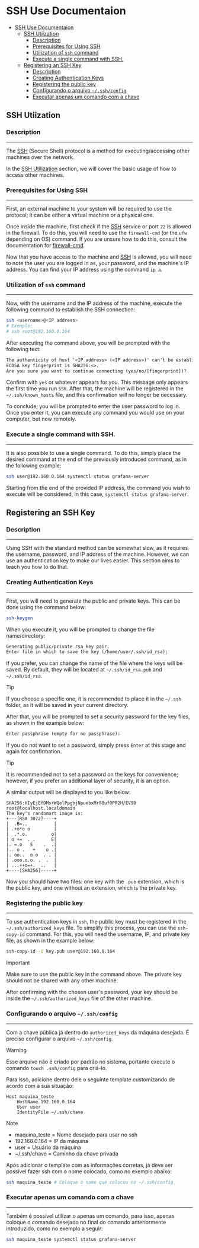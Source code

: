 # SSH Use Documentaion

- [SSH Use Documentaion](#ssh-use-documentaion)
  - [SSH Utiization](#ssh-utiization)
    - [Description](#description)
    - [Prerequisites for Using SSH](#prerequisites-for-using-ssh)
    - [Utilization of `ssh` command](#utilization-of-ssh-command)
    - [Execute a single command with SSH.](#execute-a-single-command-with-ssh)
  - [Registering an SSH Key](#registering-an-ssh-key)
    - [Description](#description-1)
    - [Creating Authentication Keys](#creating-authentication-keys)
    - [Registering the public key](#registering-the-public-key)
    - [Configurando o arquivo `~/.ssh/config`](#configurando-o-arquivo-sshconfig)
    - [Executar apenas um comando com a chave](#executar-apenas-um-comando-com-a-chave)

## SSH Utiization

### Description
***
The [SSH][ssh] (Secure Shell) protocol is a method for executing/accessing other machines over the network.

In the [SSH Utilization](#ssh-utiization) section, we will cover the basic usage of how to access other machines.

### Prerequisites for Using SSH
***
First, an external machine to your system will be required to use the protocol; it can be either a virtual machine or a physical one.

Once inside the machine, first check if the [SSH][ssh] service or port `22` is allowed in the firewall. To do this, you will need to use the `firewall-cmd` (or the `ufw` depending on OS) command. If you are unsure how to do this, consult the documentation for [firewall-cmd](firewall-cmd.md).

Now that you have access to the machine and [SSH][ssh] is allowed, you will need to note the user you are logged in as, your password, and the machine's IP address. You can find your IP address using the command `ip a`.

### Utilization of `ssh` command
***
Now, with the username and the IP address of the machine, execute the following command to establish the SSH connection:

```bash
ssh <username>@<IP address>
# Exemplo:
# ssh root@192.160.0.164
```

After executing the command above, you will be prompted with the following text:

```txt
The authenticity of host '<IP address> (<IP address>)' can't be established.
ECDSA key fingerprint is SHA256:<>.
Are you sure you want to continue connecting (yes/no/[fingerprint])?
```

Confirm with `yes` or whatever appears for you. This message only appears the first time you run `SSH`. After that, the machine will be registered in the `~/.ssh/known_hosts` file, and this confirmation will no longer be necessary.

To conclude, you will be prompted to enter the user password to log in. Once you enter it, you can execute any command you would use on your computer, but now remotely.

### Execute a single command with SSH.
***
It is also possible to use a single command. To do this, simply place the desired command at the end of the previously introduced command, as in the following example:

```bash
ssh user@192.160.0.164 systemctl status grafana-server
```

Starting from the end of the provided IP address, the command you wish to execute will be considered, in this case, `systemctl status grafana-server`.

## Registering an SSH Key

### Description
***
Using SSH with the standard method can be somewhat slow, as it requires the username, password, and IP address of the machine. However, we can use an authentication key to make our lives easier. This section aims to teach you how to do that.

### Creating Authentication Keys
***
First, you will need to generate the public and private keys. This can be done using the command below:

```bash
ssh-keygen
```

When you execute it, you will be prompted to change the file name/directory:

```txt
Generating public/private rsa key pair.
Enter file in which to save the key (/home/user/.ssh/id_rsa):
```

If you prefer, you can change the name of the file where the keys will be saved. By default, they will be located at `~/.ssh/id_rsa.pub` and `~/.ssh/id_rsa`.

> [!TIP]
> If you choose a specific one, it is recommended to place it in the `~/.ssh` folder, as it will be saved in your current directory.

After that, you will be prompted to set a security password for the key files, as shown in the example below:

```txt
Enter passphrase (empty for no passphrase):
```

If you do not want to set a password, simply press `Enter` at this stage and again for confirmation.

> [!TIP]
> It is recommended not to set a password on the keys for convenience; however, if you prefer an additional layer of security, it is an option.

A similar output will be displayed to you like below:

```text
SHA256:HIyEjEfDMs+WQelPpgbjNpuebxMr98ufOPR2H/EV90 root@localhost.localdomain
The key's randomart image is:
+---[RSA 3072]----+
|  .B=..          |
| .+o*o o         |
|  .*.o.         o|
| o +=  . .      E|
|. =.o   S    .  .|
|.. o .   +    o .|
|. oo..  o o  . . |
| .ooo.o.o. .  .  |
| ...++o=+.  ..   |
+----[SHA256]-----+
```

Now you should have two files: one key with the `.pub` extension, which is the public key, and one without an extension, which is the private key.

### Registering the public key
***
To use authentication keys in `ssh`, the public key must be registered in the `~/.ssh/authorized_keys` file. To simplify this process, you can use the `ssh-copy-id` command. For this, you will need the username, IP, and private key file, as shown in the example below:

```bash
ssh-copy-id -i key.pub user@192.160.0.164
```

> [!IMPORTANT]
> Make sure to use the public key in the command above. The private key should not be shared with any other machine.

After confirming with the chosen user's password, your key should be inside the `~/.ssh/authorized_keys` file of the other machine.

### Configurando o arquivo `~/.ssh/config`
***
Com a chave pública já dentro do `authorized_keys` da máquina desejada. É preciso configurar o arquivo `~/.ssh/config`.

> [!WARNING]
> Esse arquivo não é criado por padrão no sistema, portanto execute o comando `touch .ssh/config` para criá-lo.

Para isso, adicione dentro dele o seguinte template customizando de acordo com a sua situação:

```
Host maquina_teste
	HostName 192.160.0.164
	User user
	IdentityFile ~/.ssh/chave
```

> [!NOTE]
> - maquina_teste = Nome desejado para usar no ssh
> - 192.160.0.164 = IP da máquina
> - user = Usuário da máquina
> - ~/.ssh/chave = Caminho da chave privada

Após adicionar o template com as informações corretas, já deve ser possível fazer ssh com o nome colocado, como no exemplo abaixo:

```bash
ssh maquina_teste # Coloque o nome que colocou no ~/.ssh/config
```

### Executar apenas um comando com a chave
***
Também é possível utilizar o apenas um comando, para isso, apenas coloque o comando desejado no final do comando anteriormente introduzido, como no exemplo a seguir:

```bash
ssh maquina_teste systemctl status grafana-server
```


<!--- Links de documentação e referências  --->
[ssh]:https://pt.wikipedia.org/wiki/Secure_Shell
[rocky]:https://docs.rockylinux.org/release_notes/9_3/
